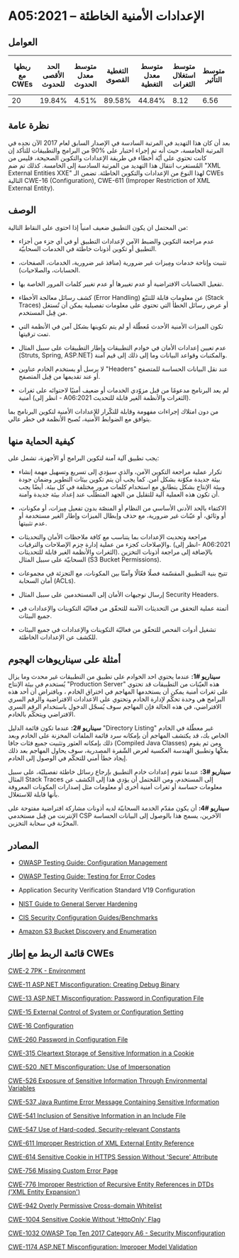 # A05:2021 –  الإعدادات الأمنية الخاطئة 

## العوامل

| ربطها مع CWEs | الحد الأقصى للحدوث | متوسط معدل الحدوث | التغطية القصوى | متوسط معدل التغطية | متوسط استغلال الثغرات | متوسط التأثير | إجمالي التكرار | إجمالي نقاط الضعف CVEs |
|---------------|--------------------|-------------------|----------------|--------------------|-----------------------|---------------|----------------|------------------------|
| 20            | 19.84%             | 4.51%             | 89.58%         | 44.84%             | 8.12                  | 6.56          | 208,387        | 789                    |



## نظرة عامة

بعد أن كان هذا التهديد   في المرتبة السادسة في الإصدار السابق لعام 2017 الآن نجده في المرتبة الخامسة، حيث أنه تم إجراء اختبار على %90 من البرامج والتطبيقات للتأكد إن كانت تحتوي على أيّة أخطاء في طريقة الإعدادات والتكوين الصحيحة، فليس من المُستغرب انتقال هذا التهديد من المرتبة السادسة إلى الخامسة. كذلك تم ضم "XML External Entities XXE" لهذا النوع من الإعدادات والتكوين الخاطئة. تضمن الـ CWEs التالية CWE-16 (Configuration), CWE-611 (Improper Restriction of XML External Entity).

## الوصف 

من المحتمل ان يكون التطبيق ضعيف امنياً إذا احتوى على النقاط التالية:

-   عدم مراجعة التكوين والضبط الآمن لإعدادات التطبيق أو في أي جزء من أجزاء التطبيق أو تكوين أذونات خاطئة في الخدمات السحابيّة.

-   تثبيت وإتاحة خدمات ومِيزات غير ضرورية (منافذ غير ضرورية، الخدمات، الصفحات، الحسابات، والصلاحيات).

-   تفعيل الحسابات الافتراضية أو عدم تغييرها أو عدم تغيير كلمات المرور الخاصة بها.

-   كشف رسائل معالجة الأخطاء (Error Handling) عن معلومات قابلة للتتبّع (Stack Traces) أو عرض رسائل الخطأ التي تحتوي على معلومات تفصيلية يمكن أن تُستغل من قِبل المستخدم.

-   تكون الميزات الأمنية الأحدث مُعطّلة أو لم يتم تكوينها بشكل آمن في الأنظمة التي تمت ترقيتها. 

-   عدم تعيين إعدادات الأمان في خوادم التطبيقات وإطار التطبيقات على سبيل المثال (Struts, Spring, ASP.NET) والمكتبات وقواعد البيانات وما إلى ذلك إلى قيم آمنة.

-   لا يرسل أو يستخدم الخادم عناوين "Headers" عند نقل البيانات الحساسة للمتصفح أو عند تقديمها من قِبل المتصفح.

-   لم يعد البرنامج مدعومًا من قبل مزوّدي الخدمات أو ضعيف أمنيًا لاحتوائه على ثغرات أمنية (انظر إلى - A06:2021 الثغرات والأنظمة الغير قابلة للتحديث).

من دون امتلاك إجراءات مفهومة وقابلة للتكّرار للإعدادات الأمنية لتكوين البرنامج بما يتوافق مع الضوابط الأمنية، تُصبح الأنظمة في خطر عالي.

## كيفية الحماية منها 

يجب تطبيق آلية آمنة لتكوين البرامج أو الأجهزة، تشمل على:

-   تكرار عملية مراجعة التكوين الآمن، والذي سيؤدي إلى تسريع وتسهيل   مهمة إنشاء بيئة جديدة مكوّنة بشكل آمن. كما يجب أن يتم تكوين بيئات التطوير وضمان جودة وبيئة الإنتاج بشكل يتطابق مع استخدام كلمات مرور مختلفة في كل بيئة. أيضًا يجب أن تكون هذه العملية آلية للتقليل من الجهد المتطلّب عند إعداد بيئة جديدة وآمنة.

-   الاكتفاء بالحد الأدنى الأساسي من النظام أو المنصّة بدون تفعيل مِيزات، أو مكونات، أو وثائق، أو عيّنات غير ضرورية، مع حذف وإبطال الميزات وإطار الغير مستخدمة أو عدم تثبيتها.

-   مراجعة وتحديث الإعدادات بما يتناسب مع كافة ملاحظات الأمان والتحديثات والإصلاحات كجزء من عملية إدارة حِزم الإصلاحات والترقيات. (انظر إلى- A06:2021 الثغرات والأنظمة الغير قابلة للتحديثات). بالإضافة إلى مراجعة أذونات التخزين السحابيّة على سبيل المثال (S3 Bucket Permissions).

-   تتيح بنية التطبيق المقسّمة فصلًا فعّالًا وآمنًا بين المكونات، مع التجزئة في مجموعات أمان السحابة (ACLs).

-   إرسال توجيهات الأمان إلى المستخدمين على سبيل المثال Security Headers.

-   أتمتة عملية التحقق من التحديثات الآمنة للتحقّق من فعاليّة التكوينات والإعدادات في جميع البيئات.

-   تشغيل أدوات الفحص للتحقّق من فعاليّة التكوينات والإعدادات في جميع البيئات للكشف عن الإعدادات الخاطئة.

## أمثلة على سيناريوهات الهجوم

**سيناريو #1:** عندما يحتوي احد الخوادم على تطبيق من التطبيقات غير محدث وما يزال يُستخدم    في بيئة الإنتاج "Production Server" هذه العيّنات من التطبيقات قد تحتوي على ثغرات أمنية يمكن أن يستخدمها المهاجم في اختراق الخادم ، وبافتراض أن أحد هذه البرامج هي وحدة تحكّم لإدارة الخادم وتحتوي على الاعدادات الافتراضية والرقم السري الافتراضي، في هذه الحالة فإن المهاجم سوف يُسجّل الدخول باستخدام الرقم السري الافتراضي ويتحكّم بالخادم.

**سيناريو #2:** عندما تكون قائمة الدليل "Directory Listing" غير معطّلة في الخادم الخاص بك، قد يكتشف المهاجم أن بإمكانه سرد قائمة الملفات المخزنة على الخادم وبعد ذلك بإمكانه العثور وتثبيت جميع فئات جافا (Compiled Java Classes) ومن ثم يقوم بفكّها وتطبيق الهندسة العكسية لعرض الشّفرة المصدرية، سوف يحاول المهاجم بعد ذلك إيجاد خطأ أمني للتحكّم في الوصول إلى الخادم.

**سيناريو #3:** عندما تقوم إعدادات خادم التطبيق بإرجاع رسائل خاطئة تفصيليّة، على سبيل المثال Stack Traces إلى المستخدم، ومن المُحتمل أن يؤدي هذا إلى الكشف عن معلومات حساسة أو ثغرات أمنية أخرى أو معلومات مثل إصدارات المكونات المعروفة بأنها قابلة للاستغلال.  

**سيناريو #4:** أن يكون مقدّم الخدمة السحابيّة لديه أذونات مشاركة افتراضية مفتوحة على الإنترنت من قِبل مستخدمي CSP الآخرين، يسمح هذا بالوصول إلى البيانات الحساسة المخزّنة في سحابة التخزين.

## المصادر

-   [OWASP Testing Guide: Configuration Management](https://owasp.org/www-project-web-security-testing-guide/latest/4-Web_Application_Security_Testing/02-Configuration_and_Deployment_Management_Testing/README)

-   [OWASP Testing Guide: Testing for Error Codes](https://owasp.org/www-project-web-security-testing-guide/stable/4-Web_Application_Security_Testing/08-Testing_for_Error_Handling/01-Testing_For_Improper_Error_Handling)

-   Application Security Verification Standard V19 Configuration

-   [NIST Guide to General Server Hardening](https://csrc.nist.gov/publications/detail/sp/800-123/final)

-   [CIS Security Configuration Guides/Benchmarks](https://www.cisecurity.org/cis-benchmarks/)

-   [Amazon S3 Bucket Discovery and Enumeration](https://blog.websecurify.com/2017/10/aws-s3-bucket-discovery.html)

## قائمة الربط مع إطار CWEs

[CWE-2 7PK - Environment](https://cwe.mitre.org/data/definitions/2.html)

[CWE-11 ASP.NET Misconfiguration: Creating Debug Binary](https://cwe.mitre.org/data/definitions/11.html)

[CWE-13 ASP.NET Misconfiguration: Password in Configuration File](https://cwe.mitre.org/data/definitions/13.html)

[CWE-15 External Control of System or Configuration Setting](https://cwe.mitre.org/data/definitions/15.html)

[CWE-16 Configuration](https://cwe.mitre.org/data/definitions/16.html)

[CWE-260 Password in Configuration File](https://cwe.mitre.org/data/definitions/260.html)

[CWE-315 Cleartext Storage of Sensitive Information in a Cookie](https://cwe.mitre.org/data/definitions/315.html)

[CWE-520 .NET Misconfiguration: Use of Impersonation](https://cwe.mitre.org/data/definitions/520.html)

[CWE-526 Exposure of Sensitive Information Through Environmental Variables](https://cwe.mitre.org/data/definitions/526.html)

[CWE-537 Java Runtime Error Message Containing Sensitive Information](https://cwe.mitre.org/data/definitions/537.html)

[CWE-541 Inclusion of Sensitive Information in an Include File](https://cwe.mitre.org/data/definitions/541.html)

[CWE-547 Use of Hard-coded, Security-relevant Constants](https://cwe.mitre.org/data/definitions/547.html)

[CWE-611 Improper Restriction of XML External Entity Reference](https://cwe.mitre.org/data/definitions/611.html)

[CWE-614 Sensitive Cookie in HTTPS Session Without 'Secure' Attribute](https://cwe.mitre.org/data/definitions/614.html)

[CWE-756 Missing Custom Error Page](https://cwe.mitre.org/data/definitions/756.html)

[CWE-776 Improper Restriction of Recursive Entity References in DTDs ('XML Entity Expansion')](https://cwe.mitre.org/data/definitions/776.html)

[CWE-942 Overly Permissive Cross-domain Whitelist](https://cwe.mitre.org/data/definitions/942.html)

[CWE-1004 Sensitive Cookie Without 'HttpOnly' Flag](https://cwe.mitre.org/data/definitions/1004.html)

[CWE-1032 OWASP Top Ten 2017 Category A6 - Security Misconfiguration](https://cwe.mitre.org/data/definitions/1032.html)

[CWE-1174 ASP.NET Misconfiguration: Improper Model Validation](https://cwe.mitre.org/data/definitions/1174.html)
